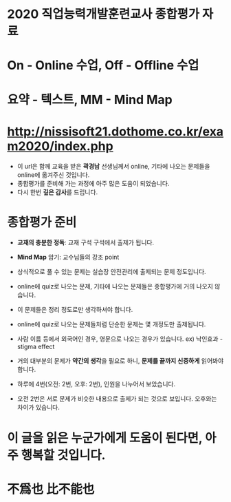 # 2020 직업능력개발훈련교사 종합평가 자료
# On - Online 수업, Off - Offline 수업
# 요약 - 텍스트, MM - Mind Map

# http://nissisoft21.dothome.co.kr/exam2020/index.php
- 이 url은 함께 교육을 받은 **곽경남** 선생님께서 online, 기타에 나오는 문제들을 online에 옮겨주신 것입니다.
- 종합평가를 준비해 가는 과정에 아주 많은 도움이 되었습니다.
- 다시 한번 **깊은 감사**를 드립니다.

# 종합평가 준비
- **교재의 충분한 정독**: 교재 구석 구석에서 출제가 됩니다.
- **Mind Map** 암기: 교수님들의 강조 point

- 상식적으로 풀 수 있는 문제는 실습장 안전관리에 출제되는 문제 정도입니다.
- online에 quiz로 나오는 문제, 기타에 나오는 문제들은 종합평가에 거의 나오지 않습니다.
- 이 문제들은 정리 정도로만 생각하셔야 합니다.
- online에 quiz로 나오는 문제들처럼 단순한 문제는 몇 개정도만 출제됩니다.
- 사람 이름 등에서 외국어인 경우, 영문으로 나오는 경우가 있습니다. ex) 낙인효과 - stigma effect
- 거의 대부분의 문제가 **약간의 생각**을 필요로 하니, **문제를 끝까지 신중하게** 읽어봐야 합니다.
- 하루에 4번(오전: 2번, 오후: 2번), 인원을 나누어서 보았습니다.
- 오전 2번은 서로 문제가 비슷한 내용으로 출제가 되는 것으로 보입니다. 오후와는 차이가 있습니다.

# 이 글을 읽은 누군가에게 도움이 된다면, 아주 행복할 것입니다.

# 不爲也 比不能也
